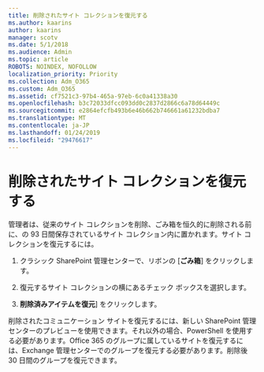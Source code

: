 ```yaml
---
title: 削除されたサイト コレクションを復元する
ms.author: kaarins
author: kaarins
manager: scotv
ms.date: 5/1/2018
ms.audience: Admin
ms.topic: article
ROBOTS: NOINDEX, NOFOLLOW
localization_priority: Priority
ms.collection: Adm_O365
ms.custom: Adm_O365
ms.assetid: cf7521c3-97b4-465a-97eb-6c0a41338a30
ms.openlocfilehash: b3c72033dfcc093dd0c2837d2866c6a78d64449c
ms.sourcegitcommit: e2864efcfb493b6e46b662b746661a61232bdba7
ms.translationtype: MT
ms.contentlocale: ja-JP
ms.lasthandoff: 01/24/2019
ms.locfileid: "29476617"
---
```

# <a name="restore-a-deleted-site-collection"></a>削除されたサイト コレクションを復元する

管理者は、従来のサイト コレクションを削除、ごみ箱を恒久的に削除される前に、の 93 日間保存されているサイト コレクション内に置かれます。サイト コレクションを復元するには。
  
1. クラシック SharePoint 管理センターで、リボンの [**ごみ箱**] をクリックします。 
    
2. 復元するサイト コレクションの横にあるチェック ボックスを選択します。
    
3. **削除済みアイテムを復元**] をクリックします。
    
削除されたコミュニケーション サイトを復元するには、新しい SharePoint 管理センターのプレビューを使用できます。それ以外の場合、PowerShell を使用する必要があります。Office 365 のグループに属しているサイトを復元するには、Exchange 管理センターでのグループを復元する必要があります。削除後 30 日間のグループを復元できます。
  

